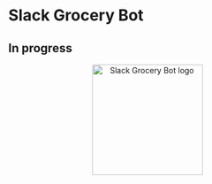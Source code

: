 # Slack Grocery Bot
## In progress

<p align="center">
  <img src="[https://raw.githubusercontent.com/andrey123h/Slack-Grocery-Bot/main/your-image.png](https://github.com/user-attachments/assets/90cceee3-9fa4-4387-860c-aae666a9415b)"  
       width="200" 
       alt="Slack Grocery Bot logo" />
</p>
